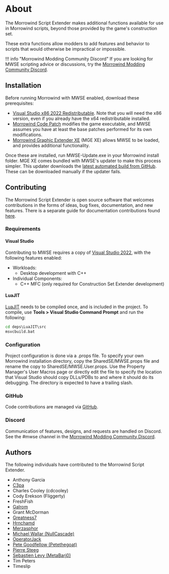 # About

The Morrowind Script Extender makes additional functions available for use in Morrowind scripts, beyond those provided by the game's construction set.

These extra functions allow modders to add features and behavior to scripts that would otherwise be impractical or impossible.

!!! info "Morrowind Modding Community Discord"
	If you are looking for MWSE scripting advice or discussions, try the [Morrowind Modding Community Discord](https://discord.gg/QDEBbaP).

## Installation

Before running Morrowind with MWSE enabled, download these prerequisites:

- [Visual Studio x86 2022 Redistributable](https://aka.ms/vs/17/release/vc_redist.x86.exe). Note that you will need the x86 version, even if you already have the x64 redistributable installed.
- [Morrowind Code Patch](https://www.nexusmods.com/morrowind/mods/19510/) modifies the game executable, and MWSE assumes you have at least the base patches performed for its own modifications.
- [Morrowind Graphic Extender XE](https://www.nexusmods.com/morrowind/mods/41102) (MGE XE) allows MWSE to be loaded, and provides additional functionality.

Once these are installed, run MWSE-Update.exe in your Morrowind install folder. MGE XE comes bundled with MWSE's updater to make this process simpler. This updater downloads the [latest automated build from GitHub](https://github.com/MWSE/MWSE/releases/tag/build-automatic). These can be downloaded manually if the updater fails.


## Contributing

The Morrowind Script Extender is open source software that welcomes contributions in the forms of ideas, bug fixes, documentation, and new features. There is a separate guide for documentation contributions found [here](https://github.com/MWSE/MWSE/tree/master/docs).

### Requirements

#### Visual Studio

Contributing to MWSE requires a copy of [Visual Studio 2022](https://www.visualstudio.com/downloads/), with the following features enabled:

- Workloads:
	- Desktop development with C++
- Individual Components:
	- C++ MFC (only required for Construction Set Extender development)

#### LuaJIT

[LuaJIT](https://luajit.org/) needs to be compiled once, and is included in the project. To compile, use **Tools > Visual Studio Command Prompt** and run the following:

```bat
cd deps\LuaJIT\src
msvcbuild.bat
```

### Configuration

Project configuration is done via a .props file. To specify your own Morrowind installation directory, copy the SharedSE/MWSE.props file and rename the copy to SharedSE/MWSE.User.props. Use the Property Manager's User Macros page or directly edit the file to specify the location that Visual Studio should copy DLLs/PDBs to and where it should do its debugging. The directory is expected to have a trailing slash.


### GitHub

Code contributions are managed via [GitHub](https://github.com/MWSE/MWSE).


### Discord

Communication of features, designs, and requests are handled on Discord. See the #mwse channel in the [Morrowind Modding Community Discord](https://discord.gg/QDEBbaP).


## Authors

The following individuals have contributed to the Morrowind Script Extender.

- Anthony Garcia
- [C3pa](https://github.com/C3pa)
- Charles Cooley (cdcooley)
- Cody Erekson (Fliggerty)
- FreshFish
- [Galrom](https://github.com/Galrom-p)
- Grant McDorman
- [Greatness7](https://github.com/Greatness7)
- [Hrnchamd](https://github.com/Hrnchamd)
- [Merzasphor](https://github.com/Merzasphor)
- [Michael Wallar (NullCascade)](https://github.com/NullCascade)
- [OperatorJack](https://github.com/OperatorJack)
- [Pete Goodfellow (Petethegoat)](https://github.com/Petethegoat)
- [Pierre Steeg](https://github.com/pierresteeg)
- [Sebastien Levy (MetaBarj0)](https://github.com/MetaBarj0)
- Tim Peters
- Timeslip
